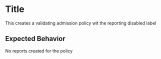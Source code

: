 # Title

This creates a validating admission policy wit the reporting disabled label

## Expected Behavior

No reports created for the policy
